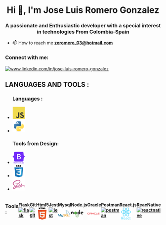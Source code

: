 <h1 align="center">Hi 👋, I'm Jose Luis Romero Gonzalez</h1>
<h3 align="center">A passionate and Enthusiastic developer with a special interest in technologies From Colombia-Spain</h3>

- 📫 How to reach me **zeromero_03@hotmail.com**

<h3 align="left">Connect with me:</h3>
<p align="left"> 
   
<a href="https://linkedin.com/in/www.linkedin.com/in/jose-luis-romero-gonzalez" target="blank"><img align="center" src="https://raw.githubusercontent.com/rahuldkjain/github-profile-readme-generator/master/src/images/icons/Social/linked-in-alt.svg" alt="www.linkedin.com/in/jose-luis-romero-gonzalez" height="30" width="40" /></a>
</p>

<h2 align="left">LANGUAGES AND TOOLS :</h2>
<p align="left"> 
  <ul>  <h3>Languages :</h3>
      <li>
      <a href="https://developer.mozilla.org/en-US/docs/Web/JavaScript" target="_blank" rel="noreferrer"> 
        <img src="https://raw.githubusercontent.com/devicons/devicon/master/icons/javascript/javascript-original.svg" alt="javascript" width="40" height="40"/> 
      </a> 
    </li>
    <li>
      <a href="https://www.python.org" target="_blank" rel="noreferrer"> 
        <img src="https://raw.githubusercontent.com/devicons/devicon/master/icons/python/python-original.svg" alt="python" width="40" height="40"/> 
      </a>
    </li>
  </ul>
  <ul>
    <h3> Tools  from  Design:</h3>
    <li>
      <a href="https://getbootstrap.com" target="_blank" rel="noreferrer"> 
        <img src="https://raw.githubusercontent.com/devicons/devicon/master/icons/bootstrap/bootstrap-plain-wordmark.svg" alt="bootstrap" width="40" height="40"/> 
      </a> 
    </li>
    <li>
      <a href="https://www.w3schools.com/css/" target="_blank" rel="noreferrer"> 
        <img src="https://raw.githubusercontent.com/devicons/devicon/master/icons/css3/css3-original-wordmark.svg" alt="css3" width="40" height="40"/> 
      </a> 
    </li>
    <li>
      <a href="https://sass-lang.com" target="_blank" rel="noreferrer"> 
        <img src="https://raw.githubusercontent.com/devicons/devicon/master/icons/sass/sass-original.svg" alt="sass" width="40" height="40"/>
      </a> 
    </li>
  </ul>
  <div class="tools" style="display: flex;">
   <h3>Tools :</h3>
      <h4>Flask
         <a href="https://flask.palletsprojects.com/" target="_blank" rel="noreferrer"> 
           <img src="https://www.vectorlogo.zone/logos/pocoo_flask/pocoo_flask-icon.svg" alt="flask" width="40" height="40"/> 
         </a> 
      </h4>
      <h4>Git
         <a href="https://git-scm.com/" target="_blank" rel="noreferrer">
           <img src="https://www.vectorlogo.zone/logos/git-scm/git-scm-icon.svg" alt="git" width="40" height="40"/> 
         </a>
      </h4>
      <h4>Html5
         <a href="https://www.w3.org/html/" target="_blank" rel="noreferrer">
           <img src="https://raw.githubusercontent.com/devicons/devicon/master/icons/html5/html5-original-wordmark.svg" alt="html5" width="40" height="40"/> 
         </a>
      </h4>
      <h4>Jest
         <a href="https://jestjs.io" target="_blank" rel="noreferrer"> 
           <img src="https://www.vectorlogo.zone/logos/jestjsio/jestjsio-icon.svg" alt="jest" width="40" height="40"/> 
         </a>
      </h4>
      <h4>Mysql
         <a href="https://www.mysql.com/" target="_blank" rel="noreferrer"> 
           <img src="https://raw.githubusercontent.com/devicons/devicon/master/icons/mysql/mysql-original-wordmark.svg" alt="mysql" width="40" height="40"/> 
         </a>
      </h4>
      <h4>Node.js
         <a href="https://nodejs.org" target="_blank" rel="noreferrer"> 
           <img src="https://raw.githubusercontent.com/devicons/devicon/master/icons/nodejs/nodejs-original-wordmark.svg" alt="nodejs" width="40" height="40"/> 
         </a>
      </h4>
      <h4>Oracle
         <a href="https://www.oracle.com/" target="_blank" rel="noreferrer"> 
           <img src="https://raw.githubusercontent.com/devicons/devicon/master/icons/oracle/oracle-original.svg" alt="oracle" width="40" height="40"/>
         </a>
      </h4>
      <h4>Postman
         <a href="https://postman.com" target="_blank" rel="noreferrer"> 
           <img src="https://www.vectorlogo.zone/logos/getpostman/getpostman-icon.svg" alt="postman" width="40" height="40"/> 
         </a>
      </h4>
      <h4>React.js
         <a href="https://reactjs.org/" target="_blank" rel="noreferrer"> 
           <img src="https://raw.githubusercontent.com/devicons/devicon/master/icons/react/react-original-wordmark.svg" alt="react" width="40" height="40"/>
         </a>
      </h4>
      <h4>ReacNative
         <a href="https://reactnative.dev/" target="_blank" rel="noreferrer"> 
           <img src="https://reactnative.dev/img/header_logo.svg" alt="reactnative" width="40" height="40"/> 
         </a> 
      </h4>
  </div>
</p>
